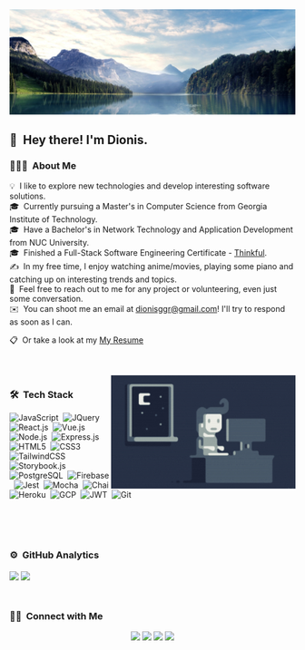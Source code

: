 <kbd>
  <img src="background.jpg" width="1000" alt="Hero Image" />
</kbd>

## 👋 &nbsp;Hey there! I'm Dionis.

### 👨🏻‍💻 &nbsp;About Me

💡 &nbsp;I like to explore new technologies and develop interesting software solutions. \
🎓 &nbsp;Currently pursuing a Master's in Computer Science from Georgia Institute of Technology. \
🎓 &nbsp;Have a Bachelor's in Network Technology and Application Development from NUC University. \
🎓 &nbsp;Finished a Full-Stack Software Engineering Certificate - [Thinkful](https://www.thinkful.com). \
✍️ &nbsp;In my free time, I enjoy watching anime/movies, playing some piano and catching up on interesting trends and topics. \
💬 &nbsp;Feel free to reach out to me for any project or volunteering, even just some conversation. \
✉️ &nbsp;You can shoot me an email at dionisggr@gmail.com! I'll try to respond as soon as I can.

:clipboard: &nbsp;Or take a look at my <a href="https://drive.google.com/file/d/1mg6wqLWqYQYImAwZZId-upGQeuLrYtB7/view?usp=sharing" alt="Dionis Gonzalez Resume" target="_blank">My Resume</a>

<br />
<br />

<img alt="Night Coding" width="325" src="https://raw.githubusercontent.com/AVS1508/AVS1508/master/assets/Night-Coding.gif" align="right" />

### 

### 🛠 &nbsp;Tech Stack

![JavaScript](https://img.shields.io/badge/-JavaScript-333333?style=flat&logo=javascript)&nbsp;
![JQuery](https://img.shields.io/badge/-JQquery-333333?style=flat&logo=jquery)&nbsp;
![React.js](https://img.shields.io/badge/-React-333333?style=flat&logo=react)&nbsp;
![Vue.js](https://img.shields.io/badge/-Vue-333333?style=flat&logo=react)&nbsp;
![Node.js](https://img.shields.io/badge/-Node.js-333333?style=flat&logo=node.js)&nbsp;
![Express.js](https://img.shields.io/badge/-Expess.js-333333?style=flat&logo=express)&nbsp;
![HTML5](https://img.shields.io/badge/-HTML5-333333?style=flat&logo=Html5&logoColor=1572B6)&nbsp;
![CSS3](https://img.shields.io/badge/-CSS3-333333?style=flat&logo=CSS3&logoColor=1572B6)&nbsp;
![TailwindCSS](https://img.shields.io/badge/-TailwindCSS-333333?style=flat&logo=CSS3&logoColor=1572B6)&nbsp;
![Storybook.js](https://img.shields.io/badge/-StorybookJS-333333?style=flat&logo=CSS3&logoColor=1572B6)&nbsp;
![PostgreSQL](https://img.shields.io/badge/-PostgreSQL-333333?style=flat&logo=postgresql)&nbsp;
![Firebase](https://img.shields.io/badge/-Firebase-333333?style=flat&logo=postgresql)&nbsp;
![Jest](https://img.shields.io/badge/-Jest-333333?style=flat&logo=mocha)&nbsp;
![Mocha](https://img.shields.io/badge/-Mocha-333333?style=flat&logo=mocha)&nbsp;
![Chai](https://img.shields.io/badge/-Chai-333333?style=flat&logo=mocha)&nbsp;
![Heroku](https://img.shields.io/badge/-Heroku-333333?style=flat&logo=heroku)&nbsp;
![GCP](https://img.shields.io/badge/-Google-333333?style=flat&logo=heroku)&nbsp;
![JWT](https://img.shields.io/badge/-JWT-333333?style=flat&logo=json)&nbsp;
![Git](https://img.shields.io/badge/-Git-333333?style=flat&logo=git)&nbsp;

<br/>
<br/>
<br/>

### ⚙️ &nbsp;GitHub Analytics

<p>
  <img align="center" src="https://github-readme-stats.vercel.app/api/top-langs/?username=anuraghazra&theme=tokyonight" />
  <img align="center" src="https://github-readme-stats.vercel.app/api?username=dionisggr&count_private=true&show_icons=true&theme=tokyonight&include_all_commits=true" />
</p>

<br />

### 🤝🏻 &nbsp;Connect with Me

<p align="center">
  <a href="https://linkedin.com/in/dionisggr"><img src="https://img.shields.io/badge/-Dionis%20Gonzalez%20-0077B5?style=flat-square&logo=Linkedin&logoColor=white"/></a>
  <a href="https://www.dioveloper.com/#projects"><img src="https://img.shields.io/badge/-My%20Portfolio-3423A6?style=flat-square&logo=Google-Chrome&logoColor=white"/></a>
  <a href="https://drive.google.com/file/d/1mjB82PEG7tBm9mMiaUshHvWa7ene4y7a/view?usp=sharing"><img src="https://img.shields.io/badge/-My%20Resume-b22222?style=flat-square&logo=Google-Chrome&logoColor=white"/></a>
  <a href="mailto:dionisggr@gmail.com"><img src="https://img.shields.io/badge/-dionisggr@gmail.com-D14836?style=flat-square&logo=Gmail&logoColor=white"/></a>
</p>

